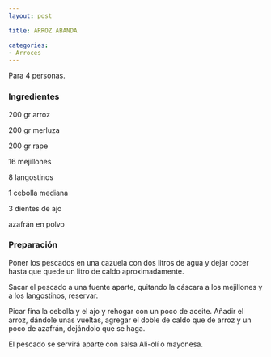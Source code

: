 ```yaml
---
layout: post

title: ARROZ ABANDA

categories:
- Arroces
---
```

Para 4 personas.

<h3>Ingredientes</h3>

200 gr arroz

200 gr merluza

200 gr rape

16 mejillones

8 langostinos

1 cebolla mediana

3 dientes de ajo

azafrán en polvo

<h3>Preparación</h3>

Poner los pescados en una cazuela con dos litros de agua y dejar cocer hasta que quede un litro de caldo aproximadamente.

Sacar el pescado a una fuente aparte, quitando la cáscara a los  mejillones y a los langostinos, reservar.

Picar fina la cebolla y el ajo y rehogar con un poco de aceite. Añadir el arroz, dándole unas vueltas, agregar el doble de caldo que de arroz y un poco de azafrán, dejándolo que se haga.

El pescado se servirá aparte con salsa Ali-olí o mayonesa.
